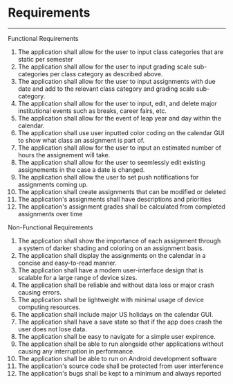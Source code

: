 # Requirements


* * *

Functional Requirements
1. The application shall allow for the user to input class categories that are static per semester
2. The application shall allow for the user to input grading scale sub-categories per class category as described above.
3. The application shall allow for the user to input assignments with due date and add to the relevant class category and grading scale sub-category.
4. The application shall allow for the user to input, edit, and delete major institutional events such as breaks, career fairs, etc.
5. The application shall allow for the event of leap year and day within the calendar.
6. The application shall use user inputted color coding on the calendar GUI to show what class an assignment is part of.
7. The application shall allow for the user to input an estimated number of hours the assignement will take.
8. The application shall allow for the user to seemlessly edit existing assignements in the case a date is changed.
9. The application shall allow the user to set push notifications for assignments coming up.
10. The application shall create assignments that can be modified or deleted
11. The application's assignments shall have descriptions and priorities
12. The application's assignment grades shall be calculated from completed assignments over time

Non-Functional Requirements
1. The application shall show the importance of each assignment through a system of darker shading and coloring on an assignment basis.
2. The application shall display the assignments on the calendar in a concise and easy-to-read manner.
3. The application shall have a modern user-interface design that is scalable for a large range of device sizes.
4. The application shall be reliable and without data loss or major crash causing errors.
5. The application shall be lightweight with minimal usage of device computing resources.
6. The application shall include major  US holidays on the calendar GUI.
7. The application shall have a save state so that if the app does crash the user does not lose data.
8. The application shall be easy to navigate for a simple user expirence.
9. The application shall be able to run alongside other applications without causing any interruption in performance.
10. The application shall be able to run on Android development software
11. The application's source code shall be protected from user interference
12. The application's bugs shall be kept to a minimum and always reported
